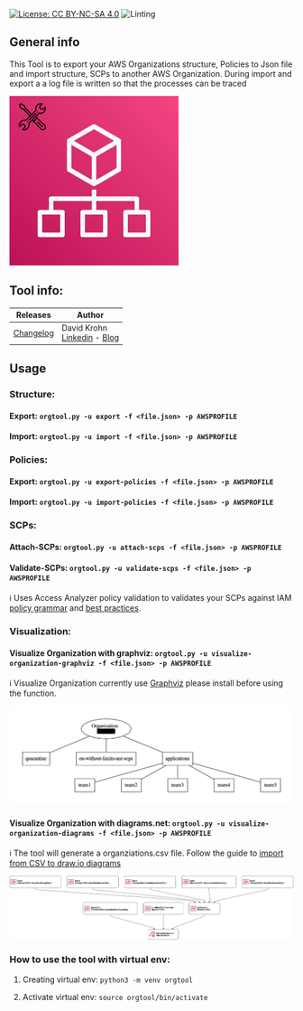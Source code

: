 [![License: CC BY-NC-SA 4.0](https://img.shields.io/badge/License-CC%20BY--NC--SA%204.0-lightgrey.svg)](http://creativecommons.org/licenses/by-nc-sa/4.0/)
![Linting](https://github.com/daknhh/aws-orgtool/workflows/Linting/badge.svg)
## General info
This Tool is to export your AWS Organizations structure, Policies to Json file and import structure, SCPs to another AWS Organization. During import and export a a log file is written so that the processes can be traced

![Example](static/orgtoolicon.jpeg)

## Tool info:
|Releases |Author  | 
--- | --- |
| [Changelog](CHANGELOG.md) | David Krohn </br> [Linkedin](https://www.linkedin.com/in/daknhh/) - [Blog](https://globaldatanet.com/blog/author/david-krohn)|


## Usage

### Structure:
#### Export: `orgtool.py -u export -f <file.json> -p AWSPROFILE  `

#### Import: `orgtool.py -u import -f <file.json> -p AWSPROFILE  `
### Policies:

#### Export: `orgtool.py -u export-policies -f <file.json> -p AWSPROFILE `

#### Import: `orgtool.py -u import-policies -f <file.json> -p AWSPROFILE `
### SCPs:

#### Attach-SCPs: `orgtool.py -u attach-scps -f <file.json> -p AWSPROFILE `
#### Validate-SCPs: `orgtool.py -u validate-scps -f <file.json> -p AWSPROFILE `
ℹ️ Uses Access Analyzer policy validation to validates your SCPs against IAM [policy grammar](https://docs.aws.amazon.com/IAM/latest/UserGuide/reference_policies_grammar.html) and [best practices](https://docs.aws.amazon.com/IAM/latest/UserGuide/best-practices.html).

### Visualization:
#### Visualize Organization with graphviz: `orgtool.py -u visualize-organization-graphviz -f <file.json> -p AWSPROFILE `

ℹ️ Visualize Organization currently use [Graphviz](https://www.graphviz.org/download/) please install before using the function.

![Example Output](static/visualize-organization-example-graphviz.png)

#### Visualize Organization with diagrams.net: `orgtool.py -u visualize-organization-diagrams -f <file.json> -p AWSPROFILE `

ℹ️  The tool will generate a organziations.csv file.
Follow the guide to [import from CSV to draw.io diagrams](https://drawio-app.com/import-from-csv-to-drawio/)

![Example Output](static/visualize-organization-example-diagrams.png)
### How to use the tool with virtual env:

1. Creating virtual env: 
`python3 -m venv orgtool`

2. Activate virtual env:
`source orgtool/bin/activate`